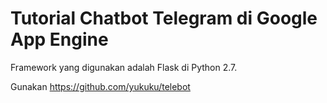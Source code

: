# Tutorial Chatbot Telegram di Google App Engine

Framework yang digunakan adalah Flask di Python 2.7.

Gunakan https://github.com/yukuku/telebot
